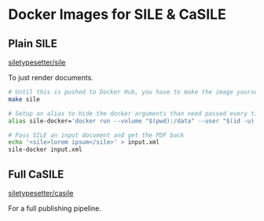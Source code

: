 # Docker Images for SILE & CaSILE

## Plain SILE

[siletypesetter/sile][hub.sile]

To just render documents.

```sh
# Until this is pushed to Docker Hub, you have to make the image yourself
make sile

# Setup an alias to hide the docker arguments than need passed every time
alias sile-docker='docker run --volume "$(pwd):/data" --user "$(id -u):$(id -g)" siletypesetter/sile:v0.10.0 sile'

# Pass SILE an input document and get the PDF back
echo '<sile>lorem ipsum</sile>' > input.xml
sile-docker input.xml
```

## Full CaSILE

[siletypesetter/casile][hub.casile]

For a full publishing pipeline.

  [hub.sile]: https://hub.docker.com/repository/docker/siletypesetter/sile
  [hub.casile]: https://hub.docker.com/repository/docker/siletypesetter/casile
